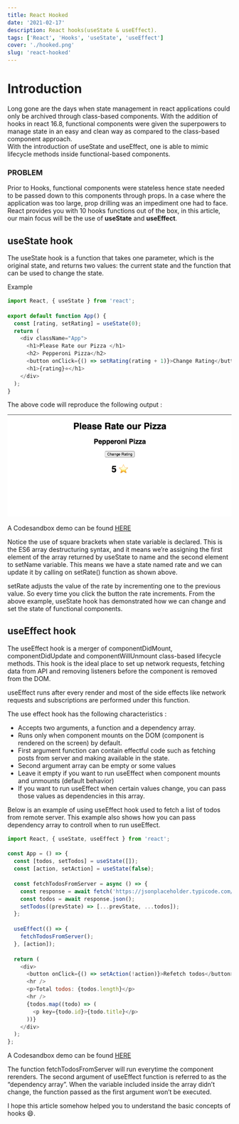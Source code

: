 ```yaml
---
title: React Hooked
date: '2021-02-17'
description: React hooks(useState & useEffect).
tags: ['React', 'Hooks', 'useState', 'useEffect']
cover: './hooked.png'
slug: 'react-hooked'
---
```


# Introduction

Long gone are the days when state management in react applications could only be archived through class-based components. With the addition of hooks in react 16.8, functional components were given the superpowers to manage state in an easy and clean way as compared to the class-based component approach.<br/>
With the introduction of useState and useEffect, one is able to mimic lifecycle methods inside functional-based components.

### PROBLEM

Prior to Hooks, functional components were stateless hence state needed to be passed down to this components through props. In a case where the application was too large, prop drilling was an impediment one had to face.<br>
React provides you with 10 hooks functions out of the box, in this article, our main focus will be the use of <b>useState</b> and <b>useEffect</b>.

## <b>useState hook</b>

The useState hook is a function that takes one parameter, which is the original state, and returns two values: the current state and the function that can be used to change the state.

Example

```js
import React, { useState } from 'react';

export default function App() {
  const [rating, setRating] = useState(0);
  return (
    <div className="App">
      <h1>Please Rate our Pizza </h1>
      <h2> Pepperoni Pizza</h2>
      <button onClick={() => setRating(rating + 1)}>Change Rating</button>
      <h1>{rating}⭐</h1>
    </div>
  );
}
```

The above code will reproduce the following output :

![](output.png)

A Codesandbox demo can be found [HERE](https://plkcu.csb.app/)

Notice the use of square brackets when state variable is declared. This is the ES6 array destructuring syntax, and it means we’re assigning the first element of the array returned by useState to name and the second element to setName variable. This means we have a state named rate and we can update it by calling on setRate() function as shown above.

setRate adjusts the value of the rate by incrementing one to the previous value. So every time you click the button the rate
increments. From the above example, useState hook has demonstrated how we can change and set the state of functional components.

## <b> useEffect hook </b>

The useEffect hook is a merger of componentDidMount, componentDidUpdate and componentWillUnmount class-based lifecycle methods. This hook is the ideal place to set up network requests, fetching data from API and removing listeners before the component is removed from the DOM.

useEffect runs after every render and most of the side effects like network requests and subscriptions are performed under this function.

The use effect hook has the following characteristics :

- Accepts two arguments, a function and a dependency array.
- Runs only when component mounts on the DOM (component is rendered on the screen) by default.
- First argument function can contain effectful code such as fetching posts from server and making available in the state.
- Second argument array can be empty or some values
- Leave it empty if you want to run useEffect when component mounts and unmounts (default behavior)
- If you want to run useEffect when certain values change, you can pass those values as dependencies in this array.

Below is an example of using useEffect hook used to fetch a list of todos from remote server. This example also shows how you can pass dependency array to controll when to run useEffect.

```js
import React, { useState, useEffect } from 'react';

const App = () => {
  const [todos, setTodos] = useState([]);
  const [action, setAction] = useState(false);

  const fetchTodosFromServer = async () => {
    const response = await fetch('https://jsonplaceholder.typicode.com/todos');
    const todos = await response.json();
    setTodos((prevState) => [...prevState, ...todos]);
  };

  useEffect(() => {
    fetchTodosFromServer();
  }, [action]);

  return (
    <div>
      <button onClick={() => setAction(!action)}>Refetch todos</button>
      <hr />
      <p>Total todos: {todos.length}</p>
      <hr />
      {todos.map((todo) => (
        <p key={todo.id}>{todo.title}</p>
      ))}
    </div>
  );
};
```

A Codesandbox demo can be found [HERE](https://codesandbox.io/s/heuristic-khorana-z9kx2?file=/src/App.js)

The function fetchTodosFromServer will run everytime the component rerenders.
The second argument of useEffect function is referred to as the “dependency array”. When the variable included inside the array didn’t change, the function passed as the first argument won’t be executed.

I hope this article somehow helped you to understand the basic concepts of hooks 😄.
